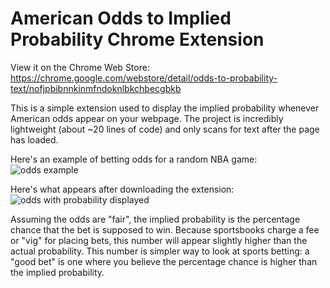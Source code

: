 # American Odds to Implied Probability Chrome Extension

View it on the Chrome Web Store: https://chrome.google.com/webstore/detail/odds-to-probability-text/nofjpbibnnkinmfndoknlbkchbecgbkb

This is a simple extension used to display the implied probability whenever American odds appear on your webpage. The project is incredibly lightweight (about ~20 lines of code) and only scans for text after the page has loaded.

Here's an example of betting odds for a random NBA game:
![odds example](https://github.com/[username]/[reponame]/blob/[branch]/image.jpg?raw=true)

Here's what appears after downloading the extension:
![odds with probability displayed](https://github.com/[username]/[reponame]/blob/[branch]/image.jpg?raw=true)

Assuming the odds are "fair", the implied probability is the percentage chance that the bet is supposed to win. Because sportsbooks charge a fee or "vig" for placing bets, this number will appear slightly higher than the actual probability. This number is simpler way to look at sports betting: a "good bet" is one where you believe the percentage chance is higher than the implied probability.
